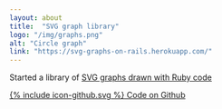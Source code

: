 ```yaml
---
layout: about
title:  "SVG graph library"
logo: "/img/graphs.png"
alt: "Circle graph"
link: "https://svg-graphs-on-rails.herokuapp.com/"
---
```


Started a library of [SVG graphs drawn with Ruby code](/portfolio/#svg-graphs2018)

<a href="https://github.com/Rhiana/presenting_graphs" target="_blank">
 <span class="icon icon--github">{% include icon-github.svg %}</span>
 Code on Github
</a>
